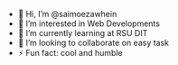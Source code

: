 - 👋 Hi, I’m @saimoezawhein
- 👀 I’m interested in Web Developments
- 🌱 I’m currently learning at RSU DIT
- 💞️ I’m looking to collaborate on easy task
- ⚡ Fun fact: cool and humble

<!---
saimoezawhein/saimoezawhein is a ✨ special ✨ repository because its `README.md` (this file) appears on your GitHub profile.
You can click the Preview link to take a look at your changes.
--->
